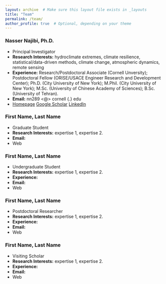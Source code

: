 ```yaml
---
layout: archive  # Make sure this layout file exists in _layouts
title: "Team"
permalink: /team/
author_profile: true  # Optional, depending on your theme
---
```


### Nasser Najibi, Ph.D.
- Principal Investigator
- **Research Interests:** hydroclimate extremes, climate resilience, statistical/data-driven methods, climate change, atmospheric dynamics, remote sensing
- **Experience:** Research/Postdoctoral Associate (Cornell Unversity); Postdoctoral Fellow (ORISE/USACE Engineer Research and Development Center); Ph.D. (City University of New York); M.Phil. (City University of New York); M.Sc. (University of Chinese Academy of Sciences); B.Sc. (University of Tehran).
- **Email:** nn289 <@> cornell {.} edu
- [Homepage](http://www.nassernajibi.com) [Google Scholar](https://scholar.google.com/citations?user=0WHw-1MAAAAJ&hl=en) [LinkedIn](https://www.linkedin.com/in/nassernajibi/)

### First Name, Last Name
- Graduate Student
- **Research Interests:** expertise 1, expertise 2.
- **Email:**
- Web

### First Name, Last Name
- Undergraduate Student
- **Research Interests:** expertise 1, expertise 2.
- **Experience:** 
- **Email:**
- Web

### First Name, Last Name
- Postdoctoral Researcher
- **Research Interests:** expertise 1, expertise 2.
- **Experience:** 
- **Email:**
- Web

### First Name, Last Name
- Visiting Scholar
- **Research Interests:** expertise 1, expertise 2.
- **Experience:** 
- **Email:**
- Web

